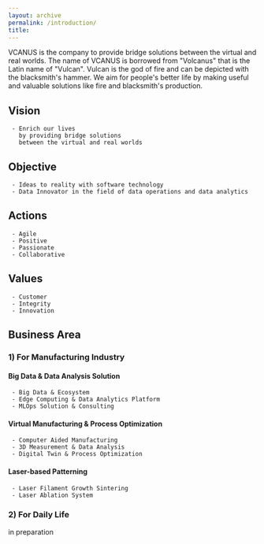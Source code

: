 ```yaml
---
layout: archive
permalink: /introduction/
title: 
---
```


VCANUS is the company to provide bridge solutions between the virtual and real worlds. The name of VCANUS is borrowed from "Volcanus" that is the Latin name of "Vulcan". Vulcan is the god of fire and can be depicted with the blacksmith's hammer. We aim for people's better life by making useful and valuable solutions like fire and blacksmith's production.

## Vision
```
 - Enrich our lives
   by providing bridge solutions
   between the virtual and real worlds
```

## Objective
```
 - Ideas to reality with software technology
 - Data Innovator in the field of data operations and data analytics
```

## Actions
```
 - Agile
 - Positive
 - Passionate 
 - Collaborative
```

## Values
```
 - Customer
 - Integrity
 - Innovation
```

## Business Area

### 1) For Manufacturing Industry
#### Big Data & Data Analysis Solution
```
 - Big Data & Ecosystem
 - Edge Computing & Data Analytics Platform
 - MLOps Solution & Consulting
```
#### Virtual Manufacturing & Process Optimization
```
 - Computer Aided Manufacturing
 - 3D Measurement & Data Analysis
 - Digital Twin & Process Optimization
```
#### Laser-based Patterning
```
 - Laser Filament Growth Sintering
 - Laser Ablation System
```
### 2) For Daily Life
in preparation

